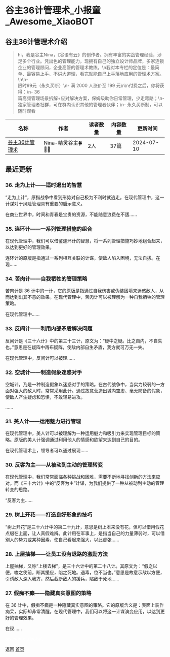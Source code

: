 # 谷主36计管理术_小报童_Awesome_XiaoBOT

## 谷主36计管理术介绍
> hi，我是谷主Nina，《谷语有云》的创作者。拥有丰富的实战管理经验，涉足多个行业。凭出色的管理能力，现拥有自己的独立设计师品牌，多家连锁企业的管理顾问，企业高管的管理术教练。\n我对本专栏的定位是：最简单、最容易上手、不讲大道理，看完就能自己上手落地应用的管理术方案。\n\n-  
限时99元（永久买断）\n- 满 2000 人涨价至 199 元\n\n付费之后，你将获得：\n- 36  
篇高频管理场景拆解+应对解决方案，保姆级助你日常管理，少走弯路；\n- 独家管理者社群，可在群内认识其他的管理者伙伴；\n- 永久买断制，可以随时观看  
  


|名称|作者|读者数量|内容数量|更新时间|
|---|---|---|---|---|
|[谷主36计管理术](https://xiaobot.net/p/fairysing123?refer=9c3f1c95-a052-465a-9902-f6d75080262a)|Nina-精灵谷主🍀🌸🌿|2人|37篇|2024-07-10|

## 最近更新
### 36\. 走为上计——适时退出的智慧

“走为上计”，原指战争中看到形势对自己极为不利时就逃走。在现代管理中，这一计谋对于风险管理具有重要的启示意义。

在商业世界中，时间和青春是宝贵的资源，不能随意浪费在不适......

### 35\. 连环计——一系列管理措施的组合

在现代管理中，我们可以借鉴连环计的智慧，将一系列管理措施巧妙地组合起来，以达到更好的管理效果。

连环计的原版是指通过一系列相互关联的计谋，使敌人陷入困境，无法自拔。在现......

### 34\. 苦肉计——自我牺牲的管理策略

苦肉计是 36 计中的一计，它的原版是指通过自我伤害或伪装困境来迷惑敌人，从而达到出其不意的效果。在现代管理中，苦肉计可以被理解为一种自我牺牲的管理策略。

在现代管理中......

### 33\. 反间计——利用内部矛盾解决问题

反间计是《三十六计》中的第三十三计，原文为：“疑中之疑。比之自内，不自失也。”意思是在疑阵中再布疑阵，使敌内部自生矛盾，我方就可万无一失。

在现代管理中，反间计可以被理......

### 32\. 空城计——制造假象迷惑对手

空城计，乃是一种制造假象以迷惑对手的策略。在古代战争中，当实力较弱的一方面对强大的敌人时，常常采用此计。通过故意营造出城内空虚、毫无防备的假象，使敌人产生疑虑和恐惧，不敢轻易进攻。

......

### 31\. 美人计——运用魅力进行管理

在现代管理中，美人计可以被理解为一种运用魅力和吸引力来实现管理目标的策略。原版的美人计强调通过利用他人的情感和欲望来达到自己的目的。

在现代管理术上，领导者可以通过展现......

### 30\. 反客为主——从被动到主动的管理转变

在现代管理中，我们常常面临各种挑战和困难，需要不断地寻找创新的方法来应对。而《三十六计》中的“反客为主”计谋，为我们提供了一种从被动到主动的管理转变的思路。

“反客为主......

### 29\. 树上开花——打造良好形象的技巧

“树上开花”是三十六计中的第二十九计，意思是树上本来没有花，但可以借用假花点缀在上面，让人真假难辨。此计用在军事上，是指当自己的力量薄弱时，可以借别人的势力或某种因素，使自己看起来强大，以此虚张......

### 28\. 上屋抽梯——让员工没有退路的激励方法

上屋抽梯，又称“上楼去梯”，是三十六计中的第二十八计。其原文为：“假之以便，唆之使前，断其援应，陷之死地。遇毒，位不当也。”意思是故意示敌以方便，引诱敌人深入我方，然后截断敌人的援兵，陷敌于死地......

### 27\. 假痴不癫——隐藏真实意图的策略

在 36
计中，假痴不癫是一种隐藏真实意图的策略。它的原版含义是：表面上装作痴呆，实际却非常清醒。在现代管理中，我们可以将这一计谋演变应用，以达到更好的管理效果。

在现......


<a href="https://github.com/Reno9527/awesome-xiaobot" style="color: white; text-decoration: none;">awesome-xiaobot</a>

返回 [首页](../README.md)

